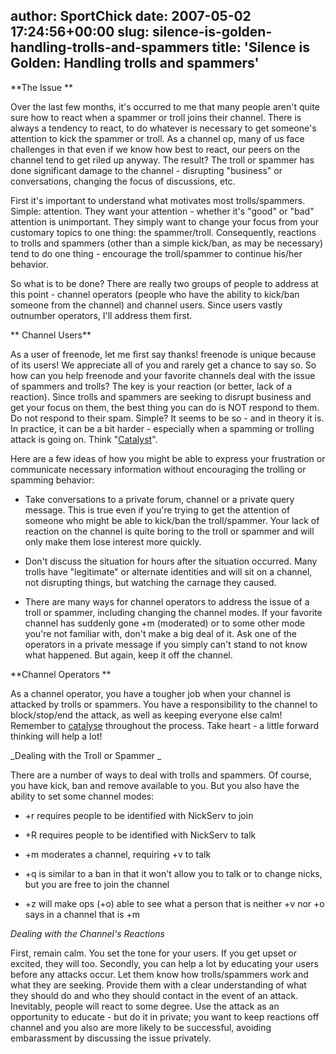 author: SportChick
date: 2007-05-02 17:24:56+00:00
slug: silence-is-golden-handling-trolls-and-spammers
title: 'Silence is Golden: Handling trolls and spammers'
---

**The Issue **

Over the last few months, it's occurred to me that many people aren't quite sure how to react when a spammer or troll joins their channel.  There is always a tendency to react, to do whatever is necessary to get someone's attention to kick the spammer or troll.  As a channel op, many of us face challenges in that even if we know how best to react, our peers on the channel tend to get riled up anyway.  The result?  The troll or spammer has done significant damage to the channel - disrupting "business" or conversations, changing the focus of discussions, etc.

First it's important to understand what motivates most trolls/spammers.  Simple: attention.  They want your attention - whether it's "good" or "bad" attention is unimportant.  They simply want to change your focus from your customary topics to one thing: the spammer/troll.  Consequently, reactions to trolls and spammers (other than a simple kick/ban, as may be necessary) tend to do one thing - encourage the troll/spammer to continue his/her behavior.

So what is to be done?  There are really two groups of people to address at this point - channel operators (people who have the ability to kick/ban someone from the channel) and channel users.  Since users vastly outnumber operators, I'll address them first.

** Channel Users**

As a user of freenode, let me first say thanks!  freenode is unique because of its users!  We appreciate all of you and rarely get a chance to say so.  So how can you help freenode and your favorite channels deal with the issue of spammers and trolls?  The key is your reaction (or better, lack of a reaction).  Since trolls and spammers are seeking to disrupt business and get your focus on them, the best thing you can do is NOT respond to them.  Do not respond to their spam.  Simple?  It seems to be so - and in theory it is.  In practice, it can be a bit harder - especially when a spamming or trolling attack is going on.  Think "[Catalyst](http://freenode.net/catalysts.shtml)".

Here are a few ideas of how you might be able to express your frustration or communicate necessary information without encouraging the trolling or spamming behavior:



	
  * Take conversations to a private forum, channel or a private query message. This is true even if you're trying to get the attention of someone who might be able to kick/ban the troll/spammer. Your lack of reaction on the channel is quite boring to the troll or spammer and will only make them lose interest more quickly.

	
  * Don't discuss the situation for hours after the situation occurred. Many trolls have "legitimate" or alternate identities and will sit on a channel, not disrupting things, but watching the carnage they caused.

	
  * There are many ways for channel operators to address the issue of a troll or spammer, including changing the channel modes. If your favorite channel has suddenly gone +m (moderated) or to some other mode you're not familiar with, don't make a big deal of it. Ask one of the operators in a private message if you simply can't stand to not know what happened. But again, keep it off the channel.


**Channel Operators **

As a channel operator, you have a tougher job when your channel is attacked by trolls or spammers.  You have  a responsibility to the channel to block/stop/end the attack, as well as keeping everyone else calm!  Remember to [catalyse](http://blog.freenode.net/?p=21#comments) throughout the process.  Take heart - a little forward thinking will help a lot!

_Dealing with the Troll or Spammer _

There are a number of ways to deal with trolls and spammers.  Of course, you have kick, ban and remove available to you.  But you also have the ability to set some channel modes:



	
  * +r requires people to be identified with NickServ to join

	
  * +R requires people to be identified with NickServ to talk

	
  * +m moderates a channel, requiring +v to talk

	
  * +q is similar to a ban in that it won't allow you to talk or to change nicks, but you are free to join the channel

	
  * +z will make ops (+o) able to see what a person that is neither +v nor +o says in a channel that is +m


_Dealing with the Channel's Reactions_

First, remain calm.  You set the tone for your users.  If you get upset or excited, they will too.  Secondly, you can help a lot by educating your users before any attacks occur.  Let them know how trolls/spammers work and what they are seeking.  Provide them with a clear understanding of what they should do and who they should contact in the event of an attack. Inevitably, people will react to some degree.  Use the attack as an opportunity to educate - but do it in private; you want to keep reactions off channel and you also are more likely to be successful, avoiding embarassment by discussing the issue privately.
